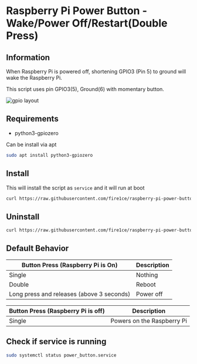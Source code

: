 
# Raspberry Pi Power Button - Wake/Power Off/Restart(Double Press)

## Information

When Raspberry Pi is powered off, shortening GPIO3 (Pin 5) to ground will wake the Raspberry Pi.

This script uses pin GPIO3(5), Ground(6) with momentary button.

![gpio layout](https://github.com/fire1ce/raspberry-pi-power-button/raw/main/gpio_layout.jpg)

## Requirements

* python3-gpiozero

Can be install via apt

```bash
sudo apt install python3-gpiozero
```

## Install

This will install the script as `service` and it will run at boot

```bash
curl https://raw.githubusercontent.com/fire1ce/raspberry-pi-power-button/main/install.sh | bash
```

## Uninstall

```bash
curl https://raw.githubusercontent.com/fire1ce/raspberry-pi-power-button/main/uninstall.sh | bash
```

## Default Behavior

| __Button Press (Raspberry Pi is On)__     | __Description__ |
| ----------------------------------------- | --------------- |
| Single                                    | Nothing         |
| Double                                    | Reboot          |
| Long press and releases (above 3 seconds) | Power off       |

| __Button Press (Raspberry Pi is off)__ | __Description__            |
| -------------------------------------- | -------------------------- |
| Single                                 | Powers on the Raspberry Pi |

## Check if service is running

```bash
sudo systemctl status power_button.service
```
